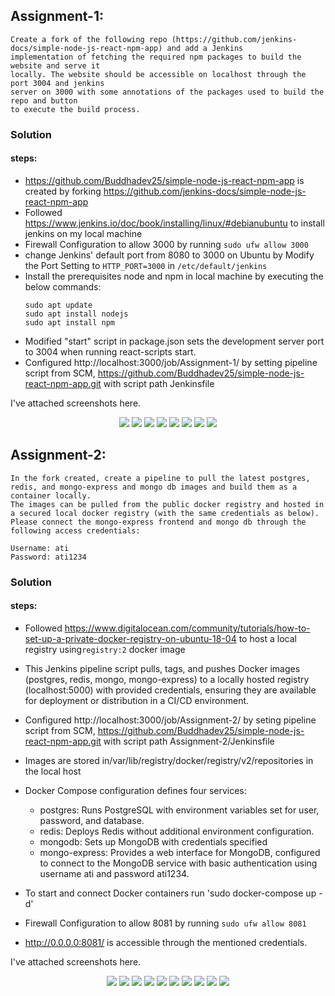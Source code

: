 ## Assignment-1:
```
Create a fork of the following repo (https://github.com/jenkins-docs/simple-node-js-react-npm-app) and add a Jenkins
implementation of fetching the required npm packages to build the website and serve it
locally. The website should be accessible on localhost through the port 3004 and jenkins
server on 3000 with some annotations of the packages used to build the repo and button
to execute the build process.
```
### Solution

#### steps:
  - https://github.com/Buddhadev25/simple-node-js-react-npm-app is created by forking https://github.com/jenkins-docs/simple-node-js-react-npm-app
  - Followed https://www.jenkins.io/doc/book/installing/linux/#debianubuntu to install jenkins on my local machine
  - Firewall Configuration to allow 3000 by running `sudo ufw allow 3000`
  - change Jenkins' default port from 8080 to 3000 on Ubuntu by Modify the Port Setting to `HTTP_PORT=3000` in `/etc/default/jenkins`
  - Install the prerequisites node and npm in local machine by executing the below commands:
    ```
    sudo apt update
    sudo apt install nodejs
    sudo apt install npm
    ```
  - Modified "start" script in package.json sets the development server port to 3004 when running react-scripts start.
  - Configured http://localhost:3000/job/Assignment-1/ by setting pipeline script from SCM, https://github.com/Buddhadev25/simple-node-js-react-npm-app.git with script path Jenkinsfile

  I've attached screenshots here. 

<p align="center">
  <img src="./Assignment-1/Images/A1.png">
  <img src="./Assignment-1/Images/A2.png">
  <img src="./Assignment-1/Images/A3.png">
  <img src="./Assignment-1/Images/A4.png">
  <img src="./Assignment-1/Images/A5.png">
  <img src="./Assignment-1/Images/A6.png">
  <img src="./Assignment-1/Images/A7.png">
  <img src="./Assignment-1/Images/A8.png">
</p>

## Assignment-2:

```
In the fork created, create a pipeline to pull the latest postgres, redis, and mongo-express and mongo db images and build them as a container locally.
The images can be pulled from the public docker registry and hosted in a secured local docker registry (with the same credentials as below).
Please connect the mongo-express frontend and mongo db through the following access credentials:

Username: ati
Password: ati1234
```
### Solution

#### steps:
  - Followed https://www.digitalocean.com/community/tutorials/how-to-set-up-a-private-docker-registry-on-ubuntu-18-04 to host a local registry using`registry:2` docker image
  - This Jenkins pipeline script pulls, tags, and pushes Docker images (postgres, redis, mongo, mongo-express) to a locally hosted registry (localhost:5000) with provided credentials, ensuring they are available for deployment or distribution in a CI/CD environment.
  - Configured http://localhost:3000/job/Assignment-2/ by seting pipeline script from SCM, https://github.com/Buddhadev25/simple-node-js-react-npm-app.git with script path Assignment-2/Jenkinsfile
  - Images are stored in/var/lib/registry/docker/registry/v2/repositories in the local host
  - Docker Compose configuration defines four services:

    - postgres: Runs PostgreSQL with environment variables set for user, password, and database.
    - redis: Deploys Redis without additional environment configuration.
    - mongodb: Sets up MongoDB with credentials specified
    - mongo-express: Provides a web interface for MongoDB, configured to connect to the MongoDB service with basic authentication using username ati and password ati1234.
  - To start and connect Docker containers run 'sudo docker-compose up -d'
  - Firewall Configuration to allow 8081 by running `sudo ufw allow 8081`
  - http://0.0.0.0:8081/ is accessible through the mentioned credentials. 

I've attached screenshots here. 

<p align="center">
  <img src="./Assignment-2/images/B1.png">
  <img src="./Assignment-2/images/B2.png">
  <img src="./Assignment-2/images/B3.png">
  <img src="./Assignment-2/images/B4.png">
  <img src="./Assignment-2/images/B5.png">
  <img src="./Assignment-2/images/B6.png">
  <img src="./Assignment-2/images/B7.png">
  <img src="./Assignment-2/images/B77.png">
  <img src="./Assignment-2/images/B8.png">
  <img src="./Assignment-2/images/B9.png">
</p>
